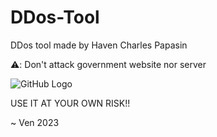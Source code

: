 # DDos-Tool
DDos tool made by Haven Charles Papasin

⚠️: Don't attack government website nor server 

![GitHub Logo](https://t3.ftcdn.net/jpg/05/56/29/10/360_F_556291020_q2ieMiOCKYbtoLITrnt7qcSL1LJYyWrU.jpg)

USE IT AT YOUR OWN RISK!!

~ Ven 2023
